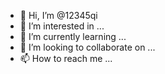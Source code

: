 - 👋 Hi, I’m @12345qi
- 👀 I’m interested in ...
- 🌱 I’m currently learning ...
- 💞️ I’m looking to collaborate on ...
- 📫 How to reach me ...

<!---
12345qi/12345qi is a ✨ special ✨ repository because its `README.md` (this file) appears on your GitHub profile.
You can click the Preview link to take a look at your changes.
--->
